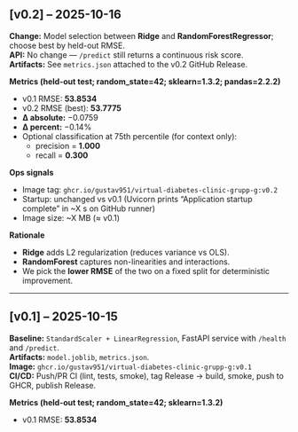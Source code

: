 ## [v0.2] – 2025-10-16
**Change:** Model selection between **Ridge** and **RandomForestRegressor**; choose best by held-out RMSE.  
**API:** No change — `/predict` still returns a continuous risk score.  
**Artifacts:** See `metrics.json` attached to the v0.2 GitHub Release.

**Metrics (held-out test; random_state=42; sklearn=1.3.2; pandas=2.2.2)**
- v0.1 RMSE: **53.8534**
- v0.2 RMSE (best): **53.7775**
- **Δ absolute:** −0.0759  
- **Δ percent:** −0.14%
- Optional classification at 75th percentile (for context only):
  - precision = **1.000**
  - recall = **0.300**

**Ops signals**
- Image tag: `ghcr.io/gustav951/virtual-diabetes-clinic-grupp-g:v0.2`
- Startup: unchanged vs v0.1 (Uvicorn prints “Application startup complete” in ~X s on GitHub runner)
- Image size: ~X MB (≈ v0.1)

**Rationale**
- **Ridge** adds L2 regularization (reduces variance vs OLS).
- **RandomForest** captures non-linearities and interactions.
- We pick the **lower RMSE** of the two on a fixed split for deterministic improvement.

---

## [v0.1] – 2025-10-15
**Baseline:** `StandardScaler + LinearRegression`, FastAPI service with `/health` and `/predict`.  
**Artifacts:** `model.joblib`, `metrics.json`.  
**Image:** `ghcr.io/gustav951/virtual-diabetes-clinic-grupp-g:v0.1`  
**CI/CD:** Push/PR CI (lint, tests, smoke), tag Release → build, smoke, push to GHCR, publish Release.

**Metrics (held-out test; random_state=42; sklearn=1.3.2)**
- v0.1 RMSE: **53.8534**
